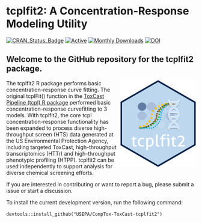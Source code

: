 
<!-- README.md is generated from README.Rmd. Please edit that file -->

# tcplfit2: A Concentration-Response Modeling Utility

<!-- badges: start -->

[![CRAN_Status_Badge](https://www.r-pkg.org/badges/version/tcplfit2)](https://cran.r-project.org/package=tcplfit2)
[![Active](http://img.shields.io/badge/Status-Active-green.svg)](https://cran.r-project.org/package=tcplfit2)
[![Monthly
Downloads](https://cranlogs.r-pkg.org/badges/last-month/tcplfit2?color=7BAFD4)](https://cranlogs.r-pkg.org/badges/last-month/tcplfit2?color=7BAFD4)
[![DOI](https://zenodo.org/badge/doi/10.32614/CRAN.package.tcplfit2.svg)](http://dx.doi.org/10.32614/CRAN.package.tcplfit2)

<!-- badges: end -->

## Welcome to the GitHub repository for the tcplfit2 package.

<a href="https://cran.r-project.org/web/packages/tcplfit2/index.html"><img src="vignettes/img/tcplfit2_hex.png" width="200" align="right" /></a>

The tcplfit2 R package performs basic concentration-response curve
fitting. The original tcplFit() function in the [ToxCast Pipeline (tcpl)
R package](https://cran.r-project.org/web/packages/tcpl/index.html)
performed basic concentration-response curvefitting to 3 models. With
tcplfit2, the core tcpl concentration-response functionality has been
expanded to process diverse high-throughput screen (HTS) data generated
at the US Environmental Protection Agency, including targeted ToxCast,
high-throughput transcriptomics (HTTr) and high-throughput phenotypic
profiling (HTPP). tcplfit2 can be used independently to support analysis
for diverse chemical screening efforts.

If you are interested in contributing or want to report a bug, please
submit a issue or start a discussion.

To install the current development version, run the following command:

    devtools::install_github("USEPA/CompTox-ToxCast-tcplfit2")
